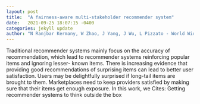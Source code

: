 ```yaml
---
layout: post
title:  "A fairness-aware multi-stakeholder recommender system"
date:   2021-09-25 18:07:15 -0400
categories: jekyll update
author: "N Ranjbar Kermany, W Zhao, J Yang, J Wu, L Pizzato - World Wide Web, 2021"
---
```

Traditional recommender systems mainly focus on the accuracy of recommendation, which lead to recommender systems reinforcing popular items and ignoring lesser- known items. There is increasing evidence that providing good recommendations of surprising items can lead to better user satisfaction. Users may be delightfully surprised if long-tail items are brought to them. Marketplaces need to keep providers satisfied by making sure that their items get enough exposure. In this work, we Cites: Getting recommender systems to think outside the box